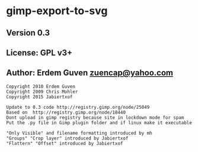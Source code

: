 # gimp-export-to-svg
## Version 0.3
## License: GPL v3+
## Author: Erdem Guven <zuencap@yahoo.com>
```
Copyright 2010 Erdem Guven
Copyright 2009 Chris Mohler
Copyright 2015 Jabiertxof

Update to 0.3 code http://registry.gimp.org/node/25049
Based on  http://registry.gimp.org/node/18440
Dont upload in gimp registry because site in lockdown mode for spam
Put the .py file in Gimp plugin folder and if linux make it executable

"Only Visible" and filename formatting introduced by mh
"Groups" "Crop layer" introduced by Jabiertxof
"Flattern" "Offset" introduced by Jabiertxof
```
